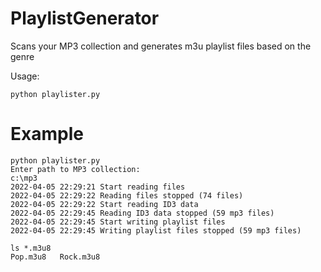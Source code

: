 # PlaylistGenerator
Scans your MP3 collection and generates m3u playlist files based on the genre

Usage:

    python playlister.py

# Example

    python playlister.py
    Enter path to MP3 collection:
    c:\mp3
    2022-04-05 22:29:21 Start reading files
    2022-04-05 22:29:22 Reading files stopped (74 files)
    2022-04-05 22:29:22 Start reading ID3 data
    2022-04-05 22:29:45 Reading ID3 data stopped (59 mp3 files)
    2022-04-05 22:29:45 Start writing playlist files
    2022-04-05 22:29:45 Writing playlist files stopped (59 mp3 files)
    
    ls *.m3u8
    Pop.m3u8   Rock.m3u8
